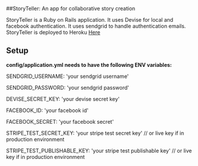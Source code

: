 ##StoryTeller: An app for collaborative story creation

StoryTeller is a Ruby on Rails application. It uses Devise for local and facebook authentication. It uses sendgrid to handle authentication emails. 
StoryTeller is deployed to Heroku [Here](http://devtheory-storyteller.herokuapp.com)

Setup
---

**config/application.yml needs to have the following ENV variables:**

SENDGRID_USERNAME: 'your sendgrid username'

SENDGRID_PASSWORD: 'your sendgrid password'

DEVISE_SECRET_KEY: 'your devise secret key'

FACEBOOK_ID: 'your facebook id'

FACEBOOK_SECRET: 'your facebook secret'

STRIPE_TEST_SECRET_KEY: 'your stripe test secret key' // or live key if in production environment

STRIPE_TEST_PUBLISHABLE_KEY: 'your stripe test publishable key' // or live key if in production environment